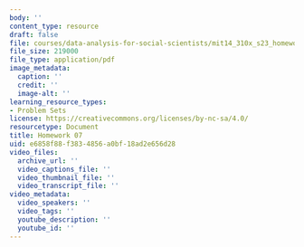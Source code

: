 ```yaml
---
body: ''
content_type: resource
draft: false
file: courses/data-analysis-for-social-scientists/mit14_310x_s23_homework07.pdf
file_size: 219000
file_type: application/pdf
image_metadata:
  caption: ''
  credit: ''
  image-alt: ''
learning_resource_types:
- Problem Sets
license: https://creativecommons.org/licenses/by-nc-sa/4.0/
resourcetype: Document
title: Homework 07
uid: e6858f88-f383-4856-a0bf-18ad2e656d28
video_files:
  archive_url: ''
  video_captions_file: ''
  video_thumbnail_file: ''
  video_transcript_file: ''
video_metadata:
  video_speakers: ''
  video_tags: ''
  youtube_description: ''
  youtube_id: ''
---
```

